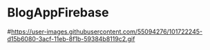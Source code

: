 # BlogAppFirebase
#https://user-images.githubusercontent.com/55094276/101722245-d15b6080-3acf-11eb-8f1b-59384b8119c2.gif
